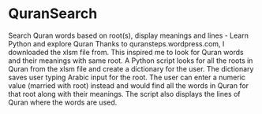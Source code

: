 # QuranSearch
Search Quran words based on root(s), display meanings and lines - Learn Python and explore Quran
Thanks to quransteps.wordpress.com, I downloaded the xlsm file from. This inspired me to look for Quran words and their meanings with same root. A Python script looks for all the roots in Quran from the xlsm file and create a dictionary for the user. The dictionary saves user typing Arabic input for the root. The user can enter a numeric value (married with root) instead and would find all the words in Quran for that root along with their meanings. The script also displays the lines of Quran where the words are used.
